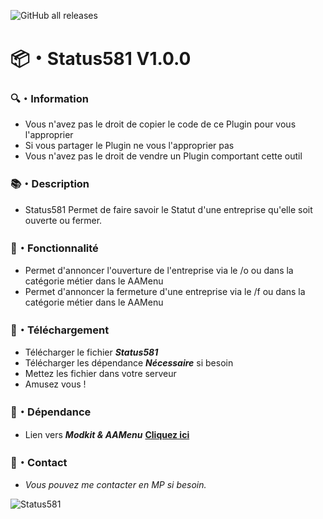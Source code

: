 ![GitHub all releases](https://img.shields.io/github/downloads/Shape581/Status581/total)

# :package:・Status581 V1.0.0

### :mag:・Information

- Vous n'avez pas le droit de copier le code de ce Plugin pour vous l'approprier
- Si vous partager le Plugin ne vous l'approprier pas
- Vous n'avez pas le droit de vendre un Plugin comportant cette outil

### :books:・Description

- Status581 Permet de faire savoir le Statut d'une entreprise qu'elle soit ouverte ou fermer.

### :toolbox:・Fonctionnalité

- Permet d'annoncer l'ouverture de l'entreprise via le /o ou dans la catégorie métier dans le AAMenu
- Permet d'annoncer la fermeture d'une entreprise via le /f ou dans la catégorie métier dans le AAMenu

### :link:・Téléchargement

- Télécharger le fichier ***Status581***
- Télécharger les dépendance ***Nécessaire*** si besoin
- Mettez les fichier dans votre serveur
- Amusez vous !

### :link:・Dépendance

- Lien vers ***Modkit & AAMenu*** **[Cliquez ici](https://github.com/Aarnow/NovaLife_ModKit-Releases/releases/latest)**

### :speech_balloon:・Contact

- *Vous pouvez me contacter en MP si besoin.*

![Status581](https://github.com/user-attachments/assets/b474a9dd-f2c0-4801-8ca8-4fe48141d150)
